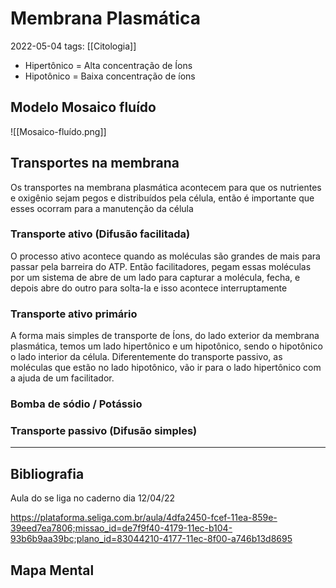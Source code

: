 # Membrana Plasmática
2022-05-04
tags:  [[Citologia]]

* Hipertônico = Alta concentração de Íons
* Hipotônico = Baixa concentração de íons

## Modelo Mosaico fluído

![[Mosaico-fluído.png]]

## Transportes na membrana

Os transportes na membrana plasmática acontecem para que os nutrientes e oxigênio sejam pegos e distribuídos pela célula, então é importante que esses ocorram para a manutenção da célula

### Transporte ativo (Difusão facilitada)

O processo ativo acontece quando as moléculas são grandes de mais para passar pela barreira do ATP. Então facilitadores, pegam essas moléculas por um sistema de abre de um lado para capturar a molécula, fecha, e depois abre do outro para solta-la e isso acontece interruptamente

### Transporte ativo primário

A forma mais simples de transporte de Íons, do lado exterior da membrana plasmática, temos um lado hipertônico e um hipotônico, sendo o hipotônico o lado interior da célula. Diferentemente do transporte passivo, as moléculas que estão no lado hipotônico, vão ir para o lado hipertônico com a ajuda de um facilitador.

### Bomba de sódio / Potássio




### Transporte passivo (Difusão simples)


-----------------------------------------------
## Bibliografia

Aula do se liga no caderno dia 12/04/22


https://plataforma.seliga.com.br/aula/4dfa2450-fcef-11ea-859e-39eed7ea7806;missao_id=de7f9f40-4179-11ec-b104-93b6b9aa39bc;plano_id=83044210-4177-11ec-8f00-a746b13d8695


## Mapa Mental